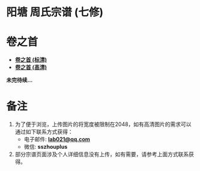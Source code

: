 # 阳塘 周氏宗谱 (七修)

# 卷之首
- [**卷之首 (标清)**](./vol_00_sd.md)
- [**卷之首 (高清)**](./vol_00_hd.md)


**未完待续...**


# 备注
1. 为了便于浏览，上传图片的将宽度被限制在2048，如有高清图片的需求可以通过如下联系方式获得：
   - 电子邮件: **lab021@qq.com**
   - 微信: **sszhouplus**
2. 部分宗谱页面涉及个人详细信息没有上传，如有需要，请参考上面方式联系获得。


